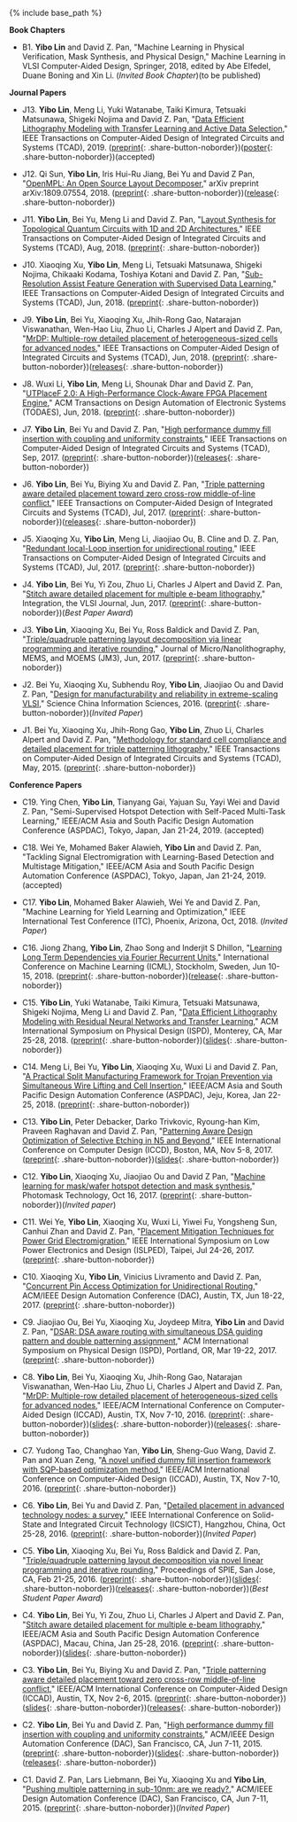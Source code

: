 
{% include base_path %}

**Book Chapters**


* B1. **Yibo Lin** and David Z. Pan, "Machine Learning in Physical Verification, Mask Synthesis, and Physical Design," Machine Learning in VLSI Computer-Aided Design, Springer, 2018, edited by Abe Elfedel, Duane Boning and Xin Li. (*Invited Book Chapter*)(to be published)
            
**Journal Papers**


* J13. **Yibo Lin**, Meng Li, Yuki Watanabe, Taiki Kimura, Tetsuaki Matsunawa, Shigeki Nojima and David Z. Pan, "[Data Efficient Lithography Modeling with Transfer Learning and Active Data Selection](https://doi.org/10.1109/TCAD.2018.2864251)," IEEE Transactions on Computer-Aided Design of Integrated Circuits and Systems (TCAD), 2019. ([preprint](https://arxiv.org/pdf/1807.03257.pdf){: .share-button-noborder})([poster](/publications/papers/DFM_LithoWorkshop2018_Lin.poster.pdf){: .share-button-noborder})(accepted)
            
* J12. Qi Sun, **Yibo Lin**, Iris Hui-Ru Jiang, Bei Yu and David Z Pan, "[OpenMPL: An Open Source Layout Decomposer](https://arxiv.org/abs/1809.07554)," arXiv preprint arXiv:1809.07554, 2018. ([preprint](https://arxiv.org/pdf/1809.07554.pdf){: .share-button-noborder})([release](https://github.com/limbo018/OpenMPL){: .share-button-noborder})
            
* J11. **Yibo Lin**, Bei Yu, Meng Li and David Z. Pan, "[Layout Synthesis for Topological Quantum Circuits with 1D and 2D Architectures](https://doi.org/10.1109/TCAD.2017.2760511)," IEEE Transactions on Computer-Aided Design of Integrated Circuits and Systems (TCAD), Aug, 2018. ([preprint](/publications/papers/QUANTUM_TCAD2017_Lin.pdf){: .share-button-noborder})
            
* J10. Xiaoqing Xu, **Yibo Lin**, Meng Li, Tetsuaki Matsunawa, Shigeki Nojima, Chikaaki Kodama, Toshiya Kotani and David Z. Pan, "[Sub-Resolution Assist Feature Generation with Supervised Data Learning](https://doi.org/10.1109/TCAD.2017.2748029)," IEEE Transactions on Computer-Aided Design of Integrated Circuits and Systems (TCAD), Jun, 2018. ([preprint](/publications/papers/SRAF_TCAD2017_Xu.pdf){: .share-button-noborder})
            
* J9. **Yibo Lin**, Bei Yu, Xiaoqing Xu, Jhih-Rong Gao, Natarajan Viswanathan, Wen-Hao Liu, Zhuo Li, Charles J Alpert and David Z. Pan, "[MrDP: Multiple-row detailed placement of heterogeneous-sized cells for advanced nodes](https://doi.org/10.1109/TCAD.2017.2748025)," IEEE Transactions on Computer-Aided Design of Integrated Circuits and Systems (TCAD), Jun, 2018. ([preprint](/publications/papers/PLACE_TCAD2017_Lin.pdf){: .share-button-noborder})([releases](http://www.cerc.utexas.edu/utda/download/MrDP/index.html){: .share-button-noborder})
            
* J8. Wuxi Li, **Yibo Lin**, Meng Li, Shounak Dhar and David Z. Pan, "[UTPlaceF 2.0: A High-Performance Clock-Aware FPGA Placement Engine](https://doi.org/10.1145/3174849)," ACM Transactions on Design Automation of Electronic Systems (TODAES), Jun, 2018. ([preprint](/publications/papers/FPGA_TODAES2017_Li.pdf){: .share-button-noborder})
            
* J7. **Yibo Lin**, Bei Yu and David Z. Pan, "[High performance dummy fill insertion with coupling and uniformity constraints](http://dx.doi.org/10.1109/TCAD.2016.2638452)," IEEE Transactions on Computer-Aided Design of Integrated Circuits and Systems (TCAD), Sep, 2017. ([preprint](/publications/papers/CMP_TCAD2016_Lin.pdf){: .share-button-noborder})([releases](http://www.cerc.utexas.edu/utda/download/DFI/index.html){: .share-button-noborder})
            
* J6. **Yibo Lin**, Bei Yu, Biying Xu and David Z. Pan, "[Triple patterning aware detailed placement toward zero cross-row middle-of-line conflict](http://dx.doi.org/10.1109/TCAD.2017.2648843)," IEEE Transactions on Computer-Aided Design of Integrated Circuits and Systems (TCAD), Jul, 2017. ([preprint](/publications/papers/DFMP_TCAD2017_Lin.pdf){: .share-button-noborder})([releases](http://www.cerc.utexas.edu/utda/download/TPLPlace/index.html){: .share-button-noborder})
            
* J5. Xiaoqing Xu, **Yibo Lin**, Meng Li, Jiaojiao Ou,  B. Cline  and  D. Z. Pan, "[Redundant local-Loop insertion for unidirectional routing](http://dx.doi.org/10.1109/TCAD.2017.2651811)," IEEE Transactions on Computer-Aided Design of Integrated Circuits and Systems (TCAD), Jul, 2017. ([preprint](/publications/papers/DFM_TCAD2017_Xu.pdf){: .share-button-noborder})
            
* J4. **Yibo Lin**, Bei Yu, Yi Zou, Zhuo Li, Charles J Alpert and David Z. Pan, "[Stitch aware detailed placement for multiple e-beam lithography](http://dx.doi.org/10.1016/j.vlsi.2017.02.004)," Integration, the VLSI Journal, Jun, 2017. ([preprint](/publications/papers/DFMP_JVLSI2017_Lin.pdf){: .share-button-noborder})(*Best Paper Award*)
            
* J3. **Yibo Lin**, Xiaoqing Xu, Bei Yu, Ross Baldick and David Z. Pan, "[Triple/quadruple patterning layout decomposition via linear programming and iterative rounding](http://dx.doi.org/10.1117/1.JMM.16.2.023507)," Journal of Micro/Nanolithography, MEMS, and MOEMS (JM3), Jun, 2017. ([preprint](/publications/papers/MPL_JM32017_Lin.pdf){: .share-button-noborder})
            
* J2. Bei Yu, Xiaoqing Xu, Subhendu Roy, **Yibo Lin**, Jiaojiao Ou and David Z. Pan, "[Design for manufacturability and reliability in extreme-scaling VLSI](http://link.springer.com/article/10.1007%2Fs11432-016-5560-6)," Science China Information Sciences, 2016. ([preprint](/publications/papers/DFM_SCIS2016_Yu.pdf){: .share-button-noborder})(*Invited Paper*)
            
* J1. Bei Yu, Xiaoqing Xu, Jhih-Rong Gao, **Yibo Lin**, Zhuo Li, Charles Alpert and David Z. Pan, "[Methodology for standard cell compliance and detailed placement for triple patterning lithography](https://doi.org/10.1109/TCAD.2015.2401571)," IEEE Transactions on Computer-Aided Design of Integrated Circuits and Systems (TCAD), May, 2015. ([preprint](/publications/papers/DFMP_TCAD2015_Yu.pdf){: .share-button-noborder})
            
**Conference Papers**


* C19. Ying Chen, **Yibo Lin**, Tianyang Gai, Yajuan Su, Yayi Wei and David Z. Pan, "Semi-Supervised Hotspot Detection with Self-Paced Multi-Task Learning," IEEE/ACM Asia and South Pacific Design Automation Conference (ASPDAC), Tokyo, Japan, Jan 21-24, 2019. (accepted)
            
* C18. Wei Ye, Mohamed Baker Alawieh, **Yibo Lin** and David Z. Pan, "Tackling Signal Electromigration with Learning-Based Detection and Multistage Mitigation," IEEE/ACM Asia and South Pacific Design Automation Conference (ASPDAC), Tokyo, Japan, Jan 21-24, 2019. (accepted)
            
* C17. **Yibo Lin**, Mohamed Baker Alawieh, Wei Ye and David Z. Pan, "Machine Learning for Yield Learning and Optimization," IEEE International Test Conference (ITC), Phoenix, Arizona, Oct, 2018. (*Invited Paper*)
            
* C16. Jiong Zhang, **Yibo Lin**, Zhao Song and Inderjit S Dhillon, "[Learning Long Term Dependencies via Fourier Recurrent Units](https://arxiv.org/pdf/1803.06585.pdf)," International Conference on Machine Learning (ICML), Stockholm, Sweden, Jun 10-15, 2018. ([preprint](https://arxiv.org/pdf/1803.06585.pdf){: .share-button-noborder})([release](https://github.com/limbo018/FRU){: .share-button-noborder})
            
* C15. **Yibo Lin**, Yuki Watanabe, Taiki Kimura, Tetsuaki Matsunawa, Shigeki Nojima, Meng Li and David Z. Pan, "[Data Efficient Lithography Modeling with Residual Neural Networks and Transfer Learning](https://doi.org/10.1145/3177540.3178242)," ACM International Symposium on Physical Design (ISPD), Monterey, CA, Mar 25-28, 2018. ([preprint](/publications/papers/DFM_ISPD2018_Lin.pdf){: .share-button-noborder})([slides](/publications/papers/DFM_ISPD2018_Lin.slides.pptx){: .share-button-noborder})
            
* C14. Meng Li, Bei Yu, **Yibo Lin**, Xiaoqing Xu, Wuxi Li and David Z. Pan, "[A Practical Split Manufacturing Framework for Trojan Prevention via Simultaneous Wire Lifting and Cell Insertion](https://doi.org/10.1109/ASPDAC.2018.8297316)," IEEE/ACM Asia and South Pacific Design Automation Conference (ASPDAC), Jeju, Korea, Jan 22-25, 2018. ([preprint](/publications/papers/SPM_ASPDAC2018_Li.pdf){: .share-button-noborder})
            
* C13. **Yibo Lin**, Peter Debacker, Darko Trivkovic, Ryoung-han Kim, Praveen Raghavan and David Z. Pan, "[Patterning Aware Design Optimization of Selective Etching in N5 and Beyond](https://doi.org/10.1109/ICCD.2017.72)," IEEE International Conference on Computer Design (ICCD), Boston, MA, Nov 5-8, 2017. ([preprint](/publications/papers/DFM_ICCD2017_Lin.pdf){: .share-button-noborder})([slides](/publications/papers/DFM_ICCD2017_Lin.slides.pptx){: .share-button-noborder})
            
* C12. **Yibo Lin**, Xiaoqing Xu, Jiaojiao Ou and David Z Pan, "[Machine learning for mask/wafer hotspot detection and mask synthesis](http://dx.doi.org/10.1117/12.2282943)," Photomask Technology, Oct 16, 2017. ([preprint](/publications/papers/MASK_PT2017_Lin.pdf){: .share-button-noborder})(*Invited paper*)
            
* C11. Wei Ye, **Yibo Lin**, Xiaoqing Xu, Wuxi Li, Yiwei Fu, Yongsheng Sun, Canhui Zhan and David Z. Pan, "[Placement Mitigation Techniques for Power Grid Electromigration](https://doi.org/10.1109/ISLPED.2017.8009178)," IEEE International Symposium on Low Power Electronics and Design (ISLPED), Taipei, Jul 24-26, 2017. ([preprint](/publications/papers/DFMP_ISLPED2017_Ye.pdf){: .share-button-noborder})
            
* C10. Xiaoqing Xu, **Yibo Lin**, Vinicius Livramento and David Z. Pan, "[Concurrent Pin Access Optimization for Unidirectional Routing](https://doi.org/10.1145/3061639.3062214)," ACM/IEEE Design Automation Conference (DAC), Austin, TX, Jun 18-22, 2017. ([preprint](/publications/papers/DFMR_DAC2017_Xu.pdf){: .share-button-noborder})
            
* C9. Jiaojiao Ou, Bei Yu, Xiaoqing Xu, Joydeep Mitra, **Yibo Lin** and David Z. Pan, "[DSAR: DSA aware routing with simultaneous DSA guiding pattern and double patterning assignment](https://doi.org/10.1145/3036669.3036677)," ACM International Symposium on Physical Design (ISPD), Portland, OR, Mar 19-22, 2017. ([preprint](/publications/papers/DFMR_ISPD2017_Ou.pdf){: .share-button-noborder})
            
* C8. **Yibo Lin**, Bei Yu, Xiaoqing Xu, Jhih-Rong Gao, Natarajan Viswanathan, Wen-Hao Liu, Zhuo Li, Charles J Alpert and David Z. Pan, "[MrDP: Multiple-row detailed placement of heterogeneous-sized cells for advanced nodes](http://dx.doi.org/10.1145/2966986.2967055)," IEEE/ACM International Conference on Computer-Aided Design (ICCAD), Austin, TX, Nov 7-10, 2016. ([preprint](/publications/papers/PLACE_ICCAD2016_Lin.pdf){: .share-button-noborder})([slides](/publications/papers/PLACE_ICCAD2016_Lin.slides.pdf){: .share-button-noborder})([releases](http://www.cerc.utexas.edu/utda/download/MrDP/index.html){: .share-button-noborder})
            
* C7. Yudong Tao, Changhao Yan, **Yibo Lin**, Sheng-Guo Wang, David Z. Pan and Xuan Zeng, "[A novel unified dummy fill insertion framework with SQP-based optimization method](http://dx.doi.org/10.1145/2966986.2966994)," IEEE/ACM International Conference on Computer-Aided Design (ICCAD), Austin, TX, Nov 7-10, 2016. ([preprint](/publications/papers/CMP_ICCAD2016_Tao.pdf){: .share-button-noborder})
            
* C6. **Yibo Lin**, Bei Yu and David Z. Pan, "[Detailed placement in advanced technology nodes: a survey](https://doi.org/10.1109/ICSICT.2016.7999056)," IEEE International Conference on Solid-State and Integrated Circuit Technology (ICSICT), Hangzhou, China, Oct 25-28, 2016. ([preprint](/publications/papers/DFMP_ICSICT2016_Lin.pdf){: .share-button-noborder})(*Invited Paper*)
            
* C5. **Yibo Lin**, Xiaoqing Xu, Bei Yu, Ross Baldick and David Z. Pan, "[Triple/quadruple patterning layout decomposition via novel linear programming and iterative rounding](http://dx.doi.org/10.1117/12.2218628)," Proceedings of SPIE, San Jose, CA, Feb 21-25, 2016. ([preprint](/publications/papers/MPL_SPIE2016_Lin.pdf){: .share-button-noborder})([slides](/publications/papers/MPL_SPIE2016_Lin.slides.pptx){: .share-button-noborder})([releases](http://www.cerc.utexas.edu/utda/download/MPLD/index.html){: .share-button-noborder})(*Best Student Paper Award*)
            
* C4. **Yibo Lin**, Bei Yu, Yi Zou, Zhuo Li, Charles J Alpert and David Z. Pan, "[Stitch aware detailed placement for multiple e-beam lithography](http://ieeexplore.ieee.org/xpl/articleDetails.jsp?arnumber=7428009)," IEEE/ACM Asia and South Pacific Design Automation Conference (ASPDAC), Macau, China, Jan 25-28, 2016. ([preprint](/publications/papers/DFMP_ASPDAC2016_Lin.pdf){: .share-button-noborder})([slides](/publications/papers/DFMP_ASPDAC2016_Lin.slides.pptx){: .share-button-noborder})
            
* C3. **Yibo Lin**, Bei Yu, Biying Xu and David Z. Pan, "[Triple patterning aware detailed placement toward zero cross-row middle-of-line conflict](http://dl.acm.org/citation.cfm?id=2840875)," IEEE/ACM International Conference on Computer-Aided Design (ICCAD), Austin, TX, Nov 2-6, 2015. ([preprint](/publications/papers/DFMP_ICCAD2015_Lin.pdf){: .share-button-noborder})([slides](/publications/papers/DFMP_ICCAD2015_Lin.slides.pdf){: .share-button-noborder})([releases](http://www.cerc.utexas.edu/utda/download/TPLPlace/index.html){: .share-button-noborder})
            
* C2. **Yibo Lin**, Bei Yu and David Z. Pan, "[High performance dummy fill insertion with coupling and uniformity constraints](http://dl.acm.org/citation.cfm?id=2744769.2744850)," ACM/IEEE Design Automation Conference (DAC), San Francisco, CA, Jun 7-11, 2015. ([preprint](/publications/papers/CMP_DAC2015_Lin.pdf){: .share-button-noborder})([slides](/publications/papers/CMP_DAC2015_Lin.slides.pdf){: .share-button-noborder})([releases](http://www.cerc.utexas.edu/utda/download/DFI/index.html){: .share-button-noborder})
            
* C1. David Z. Pan, Lars Liebmann, Bei Yu, Xiaoqing Xu and **Yibo Lin**, "[Pushing multiple patterning in sub-10nm: are we ready?](http://dl.acm.org/citation.cfm?id=2744769.2747940)," ACM/IEEE Design Automation Conference (DAC), San Francisco, CA, Jun 7-11, 2015. ([preprint](/publications/papers/MPL_DAC2015_Pan.pdf){: .share-button-noborder})(*Invited Paper*)
            
